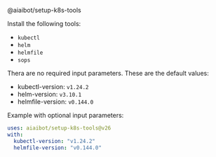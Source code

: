 @aiaibot/setup-k8s-tools

Install the following tools:
* `kubectl`
* `helm`
* `helmfile`
* `sops`


Thera are no required input parameters. These are the default values:
- kubectl-version: `v1.24.2`
- helm-version: `v3.10.1`
- helmfile-version: `v0.144.0`

Example with optional input parameters:

```yaml
uses: aiaibot/setup-k8s-tools@v26
with:
  kubectl-version: "v1.24.2"
  helmfile-version: "v0.144.0"
```
